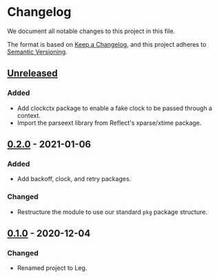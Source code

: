 # Changelog

We document all notable changes to this project in this file.

The format is based on [Keep a Changelog](https://keepachangelog.com/en/1.0.0/), and this project adheres to [Semantic Versioning](https://semver.org/spec/v2.0.0.html).

## [Unreleased]

### Added

* Add clockctx package to enable a fake clock to be passed through a context.
* Import the parseext library from Reflect's xparse/xtime package.

## [0.2.0] - 2021-01-06

### Added

* Add backoff, clock, and retry packages.

### Changed

* Restructure the module to use our standard `pkg` package structure.

## [0.1.0] - 2020-12-04

### Changed

* Renamed project to Leg.

[Unreleased]: https://github.com/puppetlabs/leg/compare/timeutil/v0.2.0...HEAD
[0.2.0]: https://github.com/puppetlabs/leg/compare/timeutil/v0.1.0...timeutil/v0.2.0
[0.1.0]: https://github.com/puppetlabs/leg/compare/d290e8e835c3fa3ea4e93073bfe19e1958493d47...timeutil/v0.1.0
